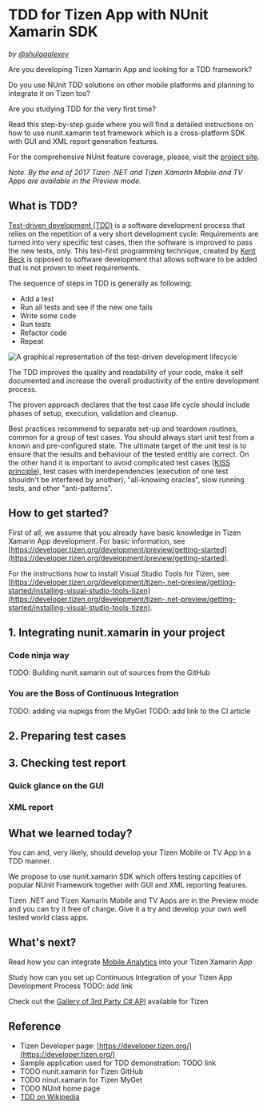 TDD for Tizen App with NUnit Xamarin SDK
========================================



*by [@shulgaalexey](https://github.com/shulgaalexey)*



Are you developing Tizen Xamarin App and looking for a TDD framework?

Do you use NUnit TDD solutions on other mobile platforms and planning to integrate it on Tizen too?

Are you studying TDD for the very first time?

Read this step-by-step guide where you will find a detailed instructions on how to use nunit.xamarin test framework which is a cross-platform SDK with GUI and XML report generation features.

For the comprehensive NUnit feature coverage, please, visit the [project site](http://nunit.org/).


*Note. By the end of 2017 Tizen .NET and Tizen Xamarin Mobile and TV Apps are available in the Preview mode.*




## What is TDD?

[Test-driven development (TDD)](https://en.wikipedia.org/wiki/Test-driven_development) is a software development process that relies on the repetition of a very short development cycle: Requirements are turned into very specific test cases, then the software is improved to pass the new tests, only.
This test-first programming technique, created by [Kent Beck](https://en.wikipedia.org/wiki/Kent_Beck) is opposed to software development that allows software to be added that is not proven to meet requirements.


The sequence of steps in TDD is generally as following:

 - Add a test
 - Run all tests and see if the new one fails
 - Write some code
 - Run tests
 - Refactor code
 - Repeat


![A graphical representation of the test-driven development lifecycle](https://upload.wikimedia.org/wikipedia/commons/0/0b/TDD_Global_Lifecycle.png)


The TDD improves the quality and readability of your code, make it self documented and increase the overall productivity of the entire development process.

The proven approach declares that the test case life cycle should include phases of setup, execution, validation and cleanup.

Best practices recommend to separate set-up and teardown routines, common for a group of test cases.
You should always start unit test from a known and pre-configured state.
The ultimate target of the unit test is to ensure that the results and behaviour of the tested entitiy are correct.
On the other hand it is important to avoid complicated test cases ([KISS principle](https://en.wikipedia.org/wiki/KISS_principle)), test cases with inerdependencies (execution of one test shouldn't be interfered by another), "all-knowing oracles", slow running tests, and other "anti-patterns".


## How to get started?

First of all, we assume that you already have basic knowledge in Tizen Xamarin App development. For basic information, see [https://developer.tizen.org/development/preview/getting-started](https://developer.tizen.org/development/preview/getting-started).

For the instructions how to install Visual Studio Tools for Tizen, see [https://developer.tizen.org/development/tizen-.net-preview/getting-started/installing-visual-studio-tools-tizen](https://developer.tizen.org/development/tizen-.net-preview/getting-started/installing-visual-studio-tools-tizen).





## 1. Integrating nunit.xamarin in your project

### Code ninja way

TODO: Building nunit.xamarin out of sources from the GitHub


### You are the Boss of Continuous Integration

TODO: adding via nupkgs from the MyGet
TODO: add link to the CI article



## 2. Preparing test cases




## 3. Checking test report


### Quick glance on the GUI


### XML report






## What we learned today?

You can and, very likely, should develop your Tizen Mobile or TV App in a TDD manner.

We propose to use nunit.xamarin SDK which offers testing capcities of popular NUnit Framework together with GUI and XML reporting features.

Tizen .NET and Tizen Xamarin Mobile and TV Apps are in the Preview mode and you can try it free of charge.
Give it a try and develop your own well tested world class apps.


## What's next?

Read how you can integrate [Mobile Analytics](https://github.com/shulgaalexey/gallery-dotnet-sdk-tizen/blob/master/MobileCenterAnalytics.md) into your Tizen Xamarin App

Study how can you set up Continuous Integration of your Tizen App Development Process
TODO: add link

Check out the [Gallery of 3rd Party C# API](https://shulgaalexey.github.io/gallery-dotnet-sdk-tizen/) available for Tizen




## Reference


* Tizen Developer page: [https://developer.tizen.org/](https://developer.tizen.org/)
* Sample application used for TDD demonstration: TODO link
* TODO nunit.xamarin for Tizen GitHub
* TODO ninut.xamarin for Tizen MyGet
* TODO NUnit home page
* [TDD on Wikipedia](https://en.wikipedia.org/wiki/Test-driven_development)







